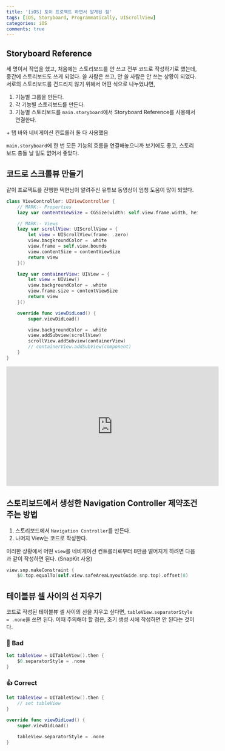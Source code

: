 ```yaml
---
title: '[iOS] 토이 프로젝트 하면서 알게된 점'
tags: [iOS, Storyboard, Programmatically, UIScrollView]
categories: iOS
comments: true
---
```


## Storyboard Reference

세 명이서 작업을 했고, 처음에는 스토리보드를 안 쓰고 전부 코드로 작성하기로 했는데, 중간에 스토리보드도 쓰게 되었다. 쓸 사람은 쓰고, 안 쓸 사람은 안 쓰는 상황이 되었다. 서로의 스토리보드를 건드리지 않기 위해서 어떤 식으로 나누었냐면,

1. 기능별 그룹을 만든다.
2. 각 기능별 스토리보드를 만든다.
3. 기능별 스토리보드를 `main.storyboard`에서 Storyboard Reference를 사용해서 연결한다.

\+ 탭 바와 네비게이션 컨트롤러 둘 다 사용했음

`main.storyboard`에 한 번 모든 기능의 흐름을 연결해놓으니까 보기에도 좋고, 스토리보드 충돌 날 일도 없어서 좋았다. 

## 코드로 스크롤뷰 만들기

같이 프로젝트를 진행한 택현님이 알려주신 유튜브 동영상이 엄청 도움이 많이 되었다.

```swift
class ViewController: UIViewController {
    // MARK:- Properties
    lazy var contentViewSize = CGSize(width: self.view.frame.width, height: self.view.frame.height)    

    // MARK:- Views
    lazy var scrollView: UIScrollView = {
        let view = UIScrollView(frame: .zero)
        view.bacgkroundColor = .white
        view.frame = self.view.bounds
        view.contentSize = contentViewSize
        return view
    }()

    lazy var containerView: UIView = {
        let view = UIView()
        view.backgroundColor = .white
        view.frame.size = contentViewSize
        return view
    }()

    override func viewDidLoad() {
        super.viewDidLoad()

        view.backgroundColor = .white
        view.addSubview(scrollView)
        scrollView.addSubview(containerView)
        // containerView.addSubView(component)
    }
}
```
<p align="center">

<iframe width="560" height="315" src="https://www.youtube.com/embed/-yjknIzf5KE" title="YouTube video player" frameborder="0" allow="accelerometer; autoplay; clipboard-write; encrypted-media; gyroscope; picture-in-picture" allowfullscreen></iframe>

</p>

## 스토리보드에서 생성한 Navigation Controller 제약조건 주는 방법

1.  스토리보드에서 `Navigation Controller`를 만든다.
2.  나머지 View는 코드로 작성한다.

이러한 상황에서 어떤 `view`를 네비게이션 컨트롤러로부터 8만큼 떨어지게 하려면 다음과 같이 작성하면 된다. (SnapKit 사용)

```swift
view.snp.makeConstraint {
    $0.top.equalTo(self.view.safeAreaLayoutGuide.snp.top).offset(8)
```

## 테이블뷰 셀 사이의 선 지우기

코드로 작성된 테이블뷰 셀 사이의 선을 지우고 싶다면, `tableView.separatorStyle = .none`을 쓰면 된다. 이때 주의해야 할 점은, 초기 생성 시에 작성하면 안 된다는 것이다.

### 🚫 Bad

```swift
let tableView = UITableView().then {
    $0.separatorStyle = .none
}
```

### 👍 Correct

```swift
let tableView = UITableView().then {
    // set tableView
}

override func viewDidLoad() {
    super.viewDidLoad()

    tableView.separatorStyle = .none
}
```